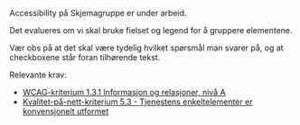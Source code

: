 Accessibility på Skjemagruppe er under arbeid.


Det evalueres om vi skal bruke fielset og legend for å gruppere elementene.


Vær obs på at det skal være tydelig hvilket spørsmål man svarer på, og at checkboxene står foran tilhørende tekst.


Relevante krav:
- [WCAG-kriterium 1.3.1 Informasjon og relasjoner, nivå A](https://uu.difi.no/krav-og-regelverk/wcag-20-standarden/131-informasjon-og-relasjoner-niva)
- [Kvalitet-på-nett-kriterium 5.3 - Tjenestens enkeltelementer er konvensjonelt utformet](https://www.difi.no/fagomrader-og-tjenester/digitalisering-og-samordning/kvalitet-pa-nett/kriteriesett/53-tjenestens-enkeltelementer-er-konvensjonelt-utformet)
